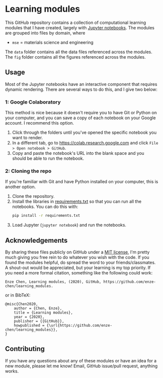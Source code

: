 # Learning modules
This GitHub repository contains a collection of computational learning modules that I have created, largely with [Jupyter notebooks](https://jupyter.org). The modules are grouped into files by domain, where   

- `mse` = materials science and engineering

The `data` folder contains all the data files referenced across the modules. The `fig` folder contains all the figures referenced across the modules.


## Usage
Most of the Jupyter notebooks have an interactive component that requires dynamic rendering. There are several ways to do this, and I give two below:

### 1: Google Colaboratory
This method is nice because it doesn't require you to have Git or Python on your computer, and you can save a copy of each notebook on your Google account. I recommend this option.

1. Click through the folders until you've opened the specific notebook you want to render.   
1. In a different tab, go to https://colab.research.google.com and click `File > Open notebook > GitHub`.   
1. Copy and paste the notebook's URL into the blank space and you should be able to run the notebook.

### 2: Cloning the repo
If you're familiar with Git and have Python installed on your computer, this is another option.   

1. Clone the repository.   
1. Install the libraries in [requirements.txt](requirements.txt) so that you can run all the notebooks. You can do this with:
    ```bash
    pip install -r requirements.txt 
    ```   
1. Load Jupyter (`jupyter notebook`) and run the notebooks.   


## Acknowledgements
By sharing these files publicly on GitHub under a [MIT license](LICENSE), I'm pretty much giving you free rein to do whatever you wish with the code. If you found the modules helpful, do spread the word to your friends/classmates. A shout-out would be appreciated, but your learning is my top priority. If you need a more formal citation, something like the following could work:   

```
Enze Chen, Learning modules, (2020), GitHub, https://github.com/enze-chen/learning_modules.
```

or in BibTeX:   

```
@misc{Chen2020,
    author = {Chen, Enze},
    title = {Learning modules},
    year = {2020},
    publisher = {{GitHub}},
    howpublished = {\url{https://github.com/enze-chen/learning_modules}},
}
```

## Contributing
If you have any questions about any of these modules or have an idea for a new module, please let me know! Email, GitHub issue/pull request, anything works.
